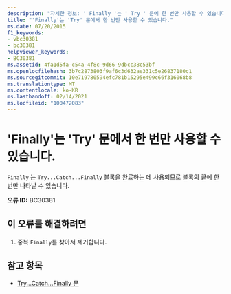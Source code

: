 ```yaml
---
description: "자세한 정보: ' Finally '는 ' Try ' 문에 한 번만 사용할 수 있습니다."
title: "'Finally'는 'Try' 문에서 한 번만 사용할 수 있습니다."
ms.date: 07/20/2015
f1_keywords:
- vbc30381
- bc30381
helpviewer_keywords:
- BC30381
ms.assetid: 4fa1d5fa-c54a-4f8c-9d66-9dbcc38c53bf
ms.openlocfilehash: 3b7c2873803f9af6c3d632ae331c5e26837180c1
ms.sourcegitcommit: 10e719780594efc781b15295e499c66f316068b8
ms.translationtype: MT
ms.contentlocale: ko-KR
ms.lasthandoff: 02/14/2021
ms.locfileid: "100472083"
---
```

# <a name="finally-can-only-appear-once-in-a-try-statement"></a>'Finally'는 'Try' 문에서 한 번만 사용할 수 있습니다.

`Finally` 는 `Try...Catch...Finally` 블록을 완료하는 데 사용되므로 블록의 끝에 한 번만 나타날 수 있습니다.  
  
 **오류 ID:** BC30381  
  
## <a name="to-correct-this-error"></a>이 오류를 해결하려면  
  
1. 중복 `Finally`를 찾아서 제거합니다.  
  
## <a name="see-also"></a>참고 항목

- [Try...Catch...Finally 문](../language-reference/statements/try-catch-finally-statement.md)
